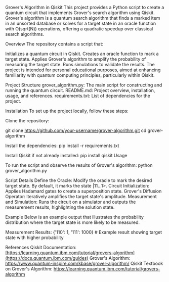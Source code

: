 Grover's Algorithm in Qiskit
This project provides a Python script to create a quantum circuit that implements Grover's search algorithm using Qiskit. Grover's algorithm is a quantum search algorithm that finds a marked item in an unsorted database or solves for a target state in an oracle function with 
O(sqrt(N)) operations, offering a quadratic speedup over classical search algorithms.

Overview
The repository contains a script that:

Initializes a quantum circuit in Qiskit.
Creates an oracle function to mark a target state.
Applies Grover's algorithm to amplify the probability of measuring the target state.
Runs simulations to validate the results.
The project is intended for personal educational purposes, aimed at enhancing familiarity with quantum computing principles, particularly within Qiskit.

Project Structure
grover_algorithm.py: The main script for constructing and running the quantum circuit.
README.md: Project overview, installation, usage, and references.
requirements.txt: List of dependencies for the project.

Installation
To set up the project locally, follow these steps:

Clone the repository:

git clone https://github.com/your-username/grover-algorithm.git
cd grover-algorithm


Install the dependencies:
pip install -r requirements.txt

Install Qiskit if not already installed:
pip install qiskit
Usage

To run the script and observe the results of Grover's algorithm:
python grover_algorithm.py

Script Details
Define the Oracle: Modify the oracle to mark the desired target state. By default, it marks the state |11...1>.
Circuit Initialization: Applies Hadamard gates to create a superposition state.
Grover's Diffusion Operator: Iteratively amplifies the target state's amplitude.
Measurement and Simulation: Runs the circuit on a simulator and outputs the measurement results, highlighting the solution state.

Example
Below is an example output that illustrates the probability distribution where the target state is more likely to be measured.


Measurement Results:
{'110': 1, '111': 1000}  # Example result showing target state with higher probability

References
Qiskit Documentation: [https://learning.quantum.ibm.com/tutorial/grovers-algorithm](https://docs.quantum.ibm.com/guides)
Grover's Algorithm: https://www.quantum-inspire.com/kbase/grover-algorithm/
Qiskit Textbook on Grover's Algorithm: https://learning.quantum.ibm.com/tutorial/grovers-algorithm


